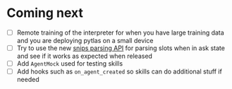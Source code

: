Coming next
===

- [ ] Remote training of the interpreter for when you have large training data and you are deploying pytlas on a small device
- [ ] Try to use the new [snips parsing API](https://github.com/snipsco/snips-nlu/pull/724) for parsing slots when in ask state and see if it works as expected when released
- [ ] Add `AgentMock` used for testing skills
- [ ] Add hooks such as `on_agent_created` so skills can do additional stuff if needed
